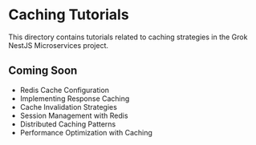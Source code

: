 # Caching Tutorials

This directory contains tutorials related to caching strategies in the Grok NestJS Microservices project.

## Coming Soon

- Redis Cache Configuration
- Implementing Response Caching
- Cache Invalidation Strategies
- Session Management with Redis
- Distributed Caching Patterns
- Performance Optimization with Caching 